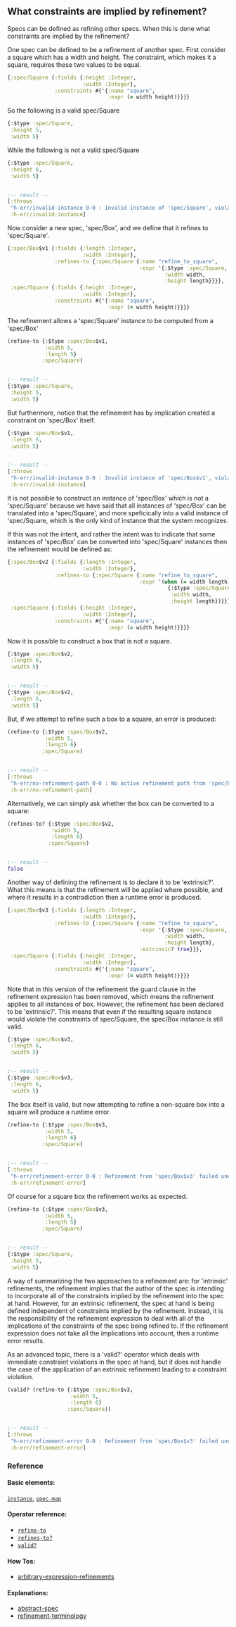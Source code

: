 <!---
  This markdown file was generated. Do not edit.
  -->

## What constraints are implied by refinement?

Specs can be defined as refining other specs. When this is done what constraints are implied by the refinement?

One spec can be defined to be a refinement of another spec. First consider a square which has a width and height. The constraint, which makes it a square, requires these two values to be equal.

```clojure
{:spec/Square {:fields {:height :Integer,
                        :width :Integer},
               :constraints #{'{:name "square",
                                :expr (= width height)}}}}
```

So the following is a valid spec/Square

```clojure
{:$type :spec/Square,
 :height 5,
 :width 5}
```

While the following is not a valid spec/Square

```clojure
{:$type :spec/Square,
 :height 6,
 :width 5}


;-- result --
[:throws
 "h-err/invalid-instance 0-0 : Invalid instance of 'spec/Square', violates constraints \"spec/Square/square\""
 :h-err/invalid-instance]
```

Now consider a new spec, 'spec/Box', and we define that it refines to 'spec/Square'.

```clojure
{:spec/Box$v1 {:fields {:length :Integer,
                        :width :Integer},
               :refines-to {:spec/Square {:name "refine_to_square",
                                          :expr '{:$type :spec/Square,
                                                  :width width,
                                                  :height length}}}},
 :spec/Square {:fields {:height :Integer,
                        :width :Integer},
               :constraints #{'{:name "square",
                                :expr (= width height)}}}}
```

The refinement allows a 'spec/Square' instance to be computed from a 'spec/Box'

```clojure
(refine-to {:$type :spec/Box$v1,
            :width 5,
            :length 5}
           :spec/Square)


;-- result --
{:$type :spec/Square,
 :height 5,
 :width 5}
```

But furthermore, notice that the refinement has by implication created a constraint on 'spec/Box' itself.

```clojure
{:$type :spec/Box$v1,
 :length 6,
 :width 5}


;-- result --
[:throws
 "h-err/invalid-instance 0-0 : Invalid instance of 'spec/Box$v1', violates constraints \"spec/Square/square\""
 :h-err/invalid-instance]
```

It is not possible to construct an instance of 'spec/Box' which is not a 'spec/Square' because we have said that all instances of 'spec/Box' can be translated into a 'spec/Square', and more speficically into a valid instance of 'spec/Square, which is the only kind of instance that the system recognizes.

If this was not the intent, and rather the intent was to indicate that some instances of 'spec/Box' can be converted into 'spec/Square' instances then the refinement would be defined as:

```clojure
{:spec/Box$v2 {:fields {:length :Integer,
                        :width :Integer},
               :refines-to {:spec/Square {:name "refine_to_square",
                                          :expr '(when (= width length)
                                                   {:$type :spec/Square,
                                                    :width width,
                                                    :height length})}}},
 :spec/Square {:fields {:height :Integer,
                        :width :Integer},
               :constraints #{'{:name "square",
                                :expr (= width height)}}}}
```

Now it is possible to construct a box that is not a square.

```clojure
{:$type :spec/Box$v2,
 :length 6,
 :width 5}


;-- result --
{:$type :spec/Box$v2,
 :length 6,
 :width 5}
```

But, if we attempt to refine such a box to a square, an error is produced:

```clojure
(refine-to {:$type :spec/Box$v2,
            :width 5,
            :length 6}
           :spec/Square)


;-- result --
[:throws
 "h-err/no-refinement-path 0-0 : No active refinement path from 'spec/Box$v2' to 'spec/Square'"
 :h-err/no-refinement-path]
```

Alternatively, we can simply ask whether the box can be converted to a square:

```clojure
(refines-to? {:$type :spec/Box$v2,
              :width 5,
              :length 6}
             :spec/Square)


;-- result --
false
```

Another way of defining the refinement is to declare it to be 'extrinsic?'. What this means is that the refinement will be applied where possible, and where it results in a contradiction then a runtime error is produced.

```clojure
{:spec/Box$v3 {:fields {:length :Integer,
                        :width :Integer},
               :refines-to {:spec/Square {:name "refine_to_square",
                                          :expr '{:$type :spec/Square,
                                                  :width width,
                                                  :height length},
                                          :extrinsic? true}}},
 :spec/Square {:fields {:height :Integer,
                        :width :Integer},
               :constraints #{'{:name "square",
                                :expr (= width height)}}}}
```

Note that in this version of the refinement the guard clause in the refinement expression has been removed, which means the refinement applies to all instances of box. However, the refinement has been declared to be 'extrinsic?'. This means that even if the resulting square instance would violate the constraints of spec/Square, the spec/Box instance is still valid.

```clojure
{:$type :spec/Box$v3,
 :length 6,
 :width 5}


;-- result --
{:$type :spec/Box$v3,
 :length 6,
 :width 5}
```

The box itself is valid, but now attempting to refine a non-square box into a square will produce a runtime error.

```clojure
(refine-to {:$type :spec/Box$v3,
            :width 5,
            :length 6}
           :spec/Square)


;-- result --
[:throws
 "h-err/refinement-error 0-0 : Refinement from 'spec/Box$v3' failed unexpectedly: \"h-err/invalid-instance 0-0 : Invalid instance of 'spec/Square', violates constraints \\\"spec/Square/square\\\"\""
 :h-err/refinement-error]
```

Of course for a square box the refinement works as expected.

```clojure
(refine-to {:$type :spec/Box$v3,
            :width 5,
            :length 5}
           :spec/Square)


;-- result --
{:$type :spec/Square,
 :height 5,
 :width 5}
```

A way of summarizing the two approaches to a refinement are: for 'intrinsic' refinements, the refinement implies that the author of the spec is intending to incorporate all of the constraints implied by the refinement into the spec at hand. However, for an extrinsic refinement, the spec at hand is being defined independent of constraints implied by the refinement. Instead, it is the responsibility of the refinement expression to deal with all of the implications of the constraints of the spec being refined to. If the refinement expression does not take all the implications into account, then a runtime error results.

As an advanced topic, there is a 'valid?' operator which deals with immediate constraint violations in the spec at hand, but it does not handle the case of the application of an extrinsic refinement leading to a constraint violation.

```clojure
(valid? (refine-to {:$type :spec/Box$v3,
                    :width 5,
                    :length 6}
                   :spec/Square))


;-- result --
[:throws
 "h-err/refinement-error 0-0 : Refinement from 'spec/Box$v3' failed unexpectedly: \"h-err/invalid-instance 0-0 : Invalid instance of 'spec/Square', violates constraints \\\"spec/Square/square\\\"\""
 :h-err/refinement-error]
```

### Reference

#### Basic elements:

[`instance`](../halite_basic-syntax-reference.md#instance), [`spec-map`](../../halite_spec-syntax-reference.md)

#### Operator reference:

* [`refine-to`](../halite_full-reference.md#refine-to)
* [`refines-to?`](../halite_full-reference.md#refines-to_Q)
* [`valid?`](../halite_full-reference.md#valid_Q)


#### How Tos:

* [arbitrary-expression-refinements](../how-to/halite_arbitrary-expression-refinements.md)


#### Explanations:

* [abstract-spec](../explanation/halite_abstract-spec.md)
* [refinement-terminology](../explanation/halite_refinement-terminology.md)



